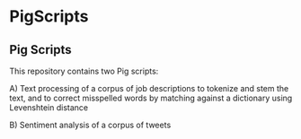 # PigScripts
## Pig Scripts

This repository contains two Pig scripts:

A) Text processing of a corpus of job descriptions to tokenize and stem the text, and to correct misspelled words by matching against a dictionary using Levenshtein distance

B) Sentiment analysis of a corpus of tweets
